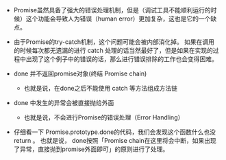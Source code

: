 - Promise虽然具备了强大的错误处理机制，但是（调试工具不能顺利运行的时候）这个功能会导致人为错误（human error）更加复杂，这也是它的一个缺点。
- 由于Promise的try-catch机制，这个问题可能会被内部消化掉。 如果在调用的时候每次都无遗漏的进行 catch 处理的话当然最好了，但是如果在实现的过程中出现了这个例子中的错误的话，那么进行错误排除的工作也会变得困难。

  
- done 并不返回promise对象(终结 Promise chain)
  - 也就是说，在done之后不能使用 catch 等方法组成方法链
- done 中发生的异常会被直接抛给外面
  - 也就是说，不会进行Promise的错误处理（Error Handling）
  
- 仔细看一下 Promise.prototype.done的代码，我们会发现这个函数什么也没 return 。 也就是说， done按照「Promise chain在这里将会中断，如果出现了异常，直接抛到promise外面即可」的原则进行了处理。